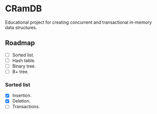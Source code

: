 # CRamDB

Educational project for creating concurrent and transactional in-memory data structures.

## Roadmap

- [ ] Sorted list.
- [ ] Hash table.
- [ ] Binary tree.
- [ ] B+ tree.

### Sorted list

- [x] Insertion.
- [x] Deletion.
- [ ] Transactions.
